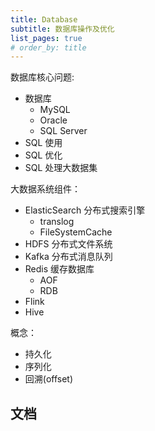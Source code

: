 ```yaml
---
title: Database
subtitle: 数据库操作及优化
list_pages: true
# order_by: title
---
```


数据库核心问题:
 
* 数据库
    - MySQL
    - Oracle
    - SQL Server
* SQL 使用
* SQL 优化
* SQL 处理大数据集

大数据系统组件：

* ElasticSearch 分布式搜索引擎
    - translog
    - FileSystemCache
* HDFS 分布式文件系统
* Kafka 分布式消息队列
* Redis 缓存数据库
    - AOF
    - RDB
* Flink
* Hive

概念：

* 持久化
* 序列化
* 回溯(offset)

## 文档

